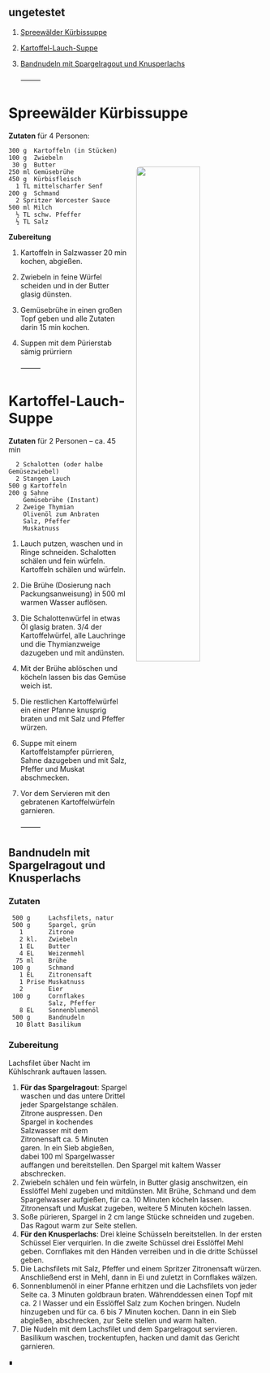ungetestet
----------

1. [Spreewälder Kürbissuppe](#spreewälder-kürbissuppe)
1. [Kartoffel-Lauch-Suppe](#kartoffel-lauch-suppe)
1. [Bandnudeln mit Spargelragout und Knusperlachs](#bandnudeln-mit-spargelragout-und-knusperlachs)


   ⸻


Spreewälder Kürbissuppe
=======================

**Zutaten** für 4 Personen:

<img align='right' style="margin:5ex 0 1ex 1em;border-radius:8px" width="50%" src="images/Kürbis_vorbereiten_01_trimmed.jpg">

```
300 g  Kartoffeln (in Stücken) 
100 g  Zwiebeln
 30 g  Butter
250 ml Gemüsebrühe
450 g  Kürbisfleisch
  1 TL mittelscharfer Senf
200 g  Schmand
  2 Spritzer Worcester Sauce
500 ml Milch
  ½ TL schw. Pfeffer
  ½ TL Salz
```

**Zubereitung**

1. Kartoffeln in Salzwasser 20 min kochen, abgießen. 
2. Zwiebeln in feine Würfel scheiden und in der Butter glasig dünsten. 
3. Gemüsebrühe in einen großen Topf geben und alle Zutaten darin 15 min kochen.
4. Suppen mit dem Pürierstab sämig prürriern


   ⸻


Kartoffel-Lauch-Suppe
=====================

**Zutaten** für 2 Personen – ca. 45 min
```
  2 Schalotten (oder halbe Gemüsezwiebel)
  2 Stangen Lauch
500 g Kartoffeln
200 g Sahne
    Gemüsebrühe (Instant)
  2 Zweige Thymian
    Olivenöl zum Anbraten
    Salz, Pfeffer
    Muskatnuss
```

1. Lauch putzen, waschen und in Ringe schneiden.
   Schalotten schälen und fein würfeln. 
   Kartoffeln schälen und würfeln.
2. Die Brühe (Dosierung nach Packungsanweisung) in 500 ml warmen Wasser auflösen.
3. Die Schalottenwürfel in etwas Öl glasig braten.
   3/4 der Kartoffelwürfel, alle Lauchringe und die Thymianzweige dazugeben
   und mit andünsten.
4. Mit der Brühe ablöschen und köcheln lassen bis das Gemüse weich ist.
5. Die restlichen Kartoffelwürfel ein einer Pfanne knusprig braten und mit Salz und Pfeffer würzen.
6. Suppe mit einem Kartoffelstampfer pürrieren, Sahne dazugeben und
   mit Salz, Pfeffer und Muskat abschmecken.
7. Vor dem Servieren mit den gebratenen Kartoffelwürfeln garnieren.  


   ⸻	


Bandnudeln mit Spargelragout und Knusperlachs
---------------------------------------------

### Zutaten

```
 500 g     Lachsfilets, natur
 500 g     Spargel, grün
   1       Zitrone
   2 kl.   Zwiebeln
   1 EL    Butter
   4 EL    Weizenmehl
  75 ml    Brühe
 100 g     Schmand
   1 EL    Zitronensaft
   1 Prise Muskatnuss
   2       Eier
 100 g     Cornflakes
           Salz, Pfeffer
   8 EL    Sonnenblumenöl
 500 g     Bandnudeln
  10 Blatt Basilikum
```

### Zubereitung

Lachsfilet über Nacht im Kühlschrank auftauen lassen.

1. **Für das Spargelragout**: Spargel waschen und das untere Drittel jeder Spargelstange schälen. Zitrone auspressen. Den Spargel in kochendes Salzwasser mit dem Zitronensaft ca. 5 Minuten garen. In ein Sieb abgießen, dabei 100 ml Spargelwasser auffangen und bereitstellen. Den Spargel mit kaltem Wasser abschrecken.
2. Zwiebeln schälen und fein würfeln, in Butter glasig anschwitzen, ein Esslöffel Mehl zugeben und mitdünsten. Mit Brühe, Schmand und dem Spargelwasser aufgießen, für ca. 10 Minuten köcheln lassen. Zitronensaft und Muskat zugeben, weitere 5 Minuten köcheln lassen.
3. Soße pürieren, Spargel in 2 cm lange Stücke schneiden und zugeben. Das Ragout warm zur Seite stellen. 
4. **Für den Knusperlachs**: Drei kleine Schüsseln bereitstellen. In der ersten Schüssel Eier verquirlen. In die zweite Schüssel drei Esslöffel Mehl geben. Cornflakes mit den Händen verreiben und in die dritte Schüssel geben.
5. Die Lachsfilets mit Salz, Pfeffer und einem Spritzer Zitronensaft würzen. Anschließend erst in Mehl, dann in Ei und zuletzt in Cornflakes wälzen.
6. Sonnenblumenöl in einer Pfanne erhitzen und die Lachsfilets von jeder Seite ca. 3 Minuten goldbraun braten. Währenddessen einen Topf mit ca. 2 l Wasser und ein Esslöffel Salz zum Kochen bringen. Nudeln hinzugeben und für ca. 6 bis 7 Minuten kochen. Dann in ein Sieb abgießen, abschrecken, zur Seite stellen und warm halten.
7. Die Nudeln mit dem Lachsfilet und dem Spargelragout servieren. Basilikum waschen, trockentupfen, hacken und damit das Gericht garnieren.

∎
